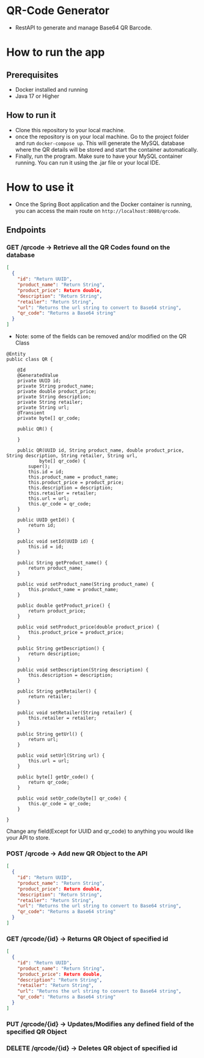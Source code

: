 # QR-Code Generator
- RestAPI to generate and manage Base64 QR Barcode.

# How to run the app

## Prerequisites
- Docker installed and running
- Java 17 or Higher

## How to run it
- Clone this repository to your local machine.
- once the repository is on your local machine. Go to the project folder and run `docker-compose up`. This will generate the MySQL database where the QR details will be stored and start the container automatically.
- Finally, run the program. Make sure to have your MySQL container running. You can run it using the .jar file or your local IDE.

# How to use it
- Once the Spring Boot application and the Docker container is running, you can access the main route on `http://localhost:8080/qrcode`.

## Endpoints

### GET /qrcode -> Retrieve all the QR Codes found on the database 
```json
[
  {
    "id": "Return UUID",
    "product_name": "Return String",
    "product_price": Return double,
    "description": "Return String",
    "retailer": "Return String",
    "url": "Returns the url string to convert to Base64 string",
    "qr_code": "Returns a Base64 string"
  }
]
```
- Note: some of the fields can be removed and/or modified on the QR Class
```
@Entity
public class QR {
	
	@Id
	@GeneratedValue
	private UUID id;
	private String product_name;
	private double product_price;
	private String description;
	private String retailer;
	private String url;
	@Transient
	private byte[] qr_code;
	
	public QR() {
		
	}

	public QR(UUID id, String product_name, double product_price, String description, String retailer, String url,
			byte[] qr_code) {
		super();
		this.id = id;
		this.product_name = product_name;
		this.product_price = product_price;
		this.description = description;
		this.retailer = retailer;
		this.url = url;
		this.qr_code = qr_code;
	}

	public UUID getId() {
		return id;
	}

	public void setId(UUID id) {
		this.id = id;
	}

	public String getProduct_name() {
		return product_name;
	}

	public void setProduct_name(String product_name) {
		this.product_name = product_name;
	}

	public double getProduct_price() {
		return product_price;
	}

	public void setProduct_price(double product_price) {
		this.product_price = product_price;
	}

	public String getDescription() {
		return description;
	}

	public void setDescription(String description) {
		this.description = description;
	}

	public String getRetailer() {
		return retailer;
	}

	public void setRetailer(String retailer) {
		this.retailer = retailer;
	}

	public String getUrl() {
		return url;
	}

	public void setUrl(String url) {
		this.url = url;
	}

	public byte[] getQr_code() {
		return qr_code;
	}

	public void setQr_code(byte[] qr_code) {
		this.qr_code = qr_code;
	}
	
}
```
Change any field(Except for UUID and qr_code) to anything you would like your API to store.

### POST /qrcode -> Add new QR Object to the API 
```json
[
  {
    "id": "Return UUID",
    "product_name": "Return String",
    "product_price": Return double,
    "description": "Return String",
    "retailer": "Return String",
    "url": "Returns the url string to convert to Base64 string",
    "qr_code": "Returns a Base64 string"
  }
]
```
### GET /qrcode/{id} -> Returns QR Object of specified id
```json
[
  {
    "id": "Return UUID",
    "product_name": "Return String",
    "product_price": Return double,
    "description": "Return String",
    "retailer": "Return String",
    "url": "Returns the url string to convert to Base64 string",
    "qr_code": "Returns a Base64 string"
  }
]
```

### PUT /qrcode/{id} -> Updates/Modifies any defined field of the specified QR Object

### DELETE /qrcode/{id} -> Deletes QR object of specified id





  
